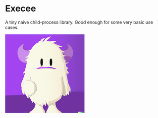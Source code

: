 # Execee

A tiny naive child-process library. Good enough for some very basic use cases.

![tiny monster](./monster.png "tiny monster")

